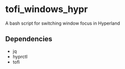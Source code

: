 # tofi_windows_hypr
A bash script for switching window focus in Hyperland

## Dependencies
+ jq
+ hyprctl
+ tofi
